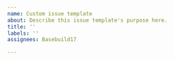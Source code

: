 ```yaml
---
name: Custom issue template
about: Describe this issue template's purpose here.
title: ''
labels: ''
assignees: Basebuild17

---
```



